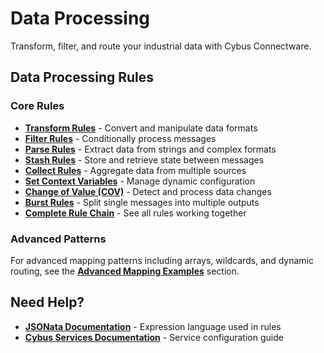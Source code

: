 # Data Processing

Transform, filter, and route your industrial data with Cybus Connectware.

## Data Processing Rules

### Core Rules
- **[Transform Rules](./01_transform/)** - Convert and manipulate data formats
- **[Filter Rules](./02_filter/)** - Conditionally process messages
- **[Parse Rules](./03_parse/)** - Extract data from strings and complex formats
- **[Stash Rules](./04_stash/)** - Store and retrieve state between messages
- **[Collect Rules](./07_collect/)** - Aggregate data from multiple sources
- **[Set Context Variables](./05_setContextVars/)** - Manage dynamic configuration
- **[Change of Value (COV)](./06_cov/)** - Detect and process data changes
- **[Burst Rules](./08_burst/)** - Split single messages into multiple outputs
- **[Complete Rule Chain](./complete_rule_chain_example.scf.yaml)** - See all rules working together

### Advanced Patterns
For advanced mapping patterns including arrays, wildcards, and dynamic routing, see the **[Advanced Mapping Examples](../advanced-mapping/)** section.

## Need Help?

- **[JSONata Documentation](https://jsonata.org/)** - Expression language used in rules
- **[Cybus Services Documentation](https://docs.cybus.io/documentation/services)** - Service configuration guide